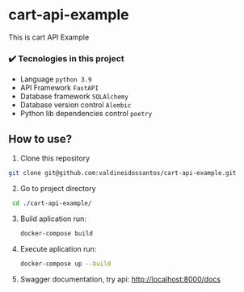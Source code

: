 # cart-api-example
This is cart API Example

### ✔️ Tecnologies in this project

- Language ``python 3.9``
- API Framework ``FastAPI``
- Database framework ``SQLAlchemy``
- Database version control ``Alembic``
- Python lib dependencies control ``poetry``


## How to use?
1. Clone this repository
  ``` bash
  git clone git@github.com:valdineidossantos/cart-api-example.git
   ```
2. Go to project directory
 ``` bash
  cd ./cart-api-example/
  ```
3. Build aplication run:
   ``` bash
   docker-compose build
   ```
4. Execute aplication run:
   ``` bash
   docker-compose up --build
   ```
5. Swagger documentation, try api:
  [ http://localhost:8000/docs ](http://localhost:8000/docs) 


